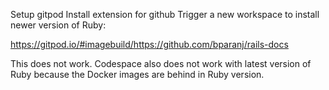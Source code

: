 Setup gitpod
Install extension for github
Trigger a new workspace to install newer version of Ruby:

https://gitpod.io/#imagebuild/https://github.com/bparanj/rails-docs

This does not work. Codespace also does not work with latest version of Ruby because the Docker images are behind in Ruby version.


